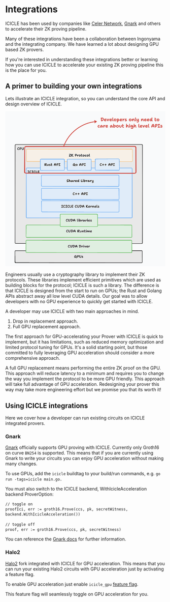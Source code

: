 # Integrations

ICICLE has been used by companies like [Celer Network](https://github.com/celer-network), [Gnark](https://github.com/Consensys/gnark) and others to accelerate their ZK proving pipeline.

Many of these integrations have been a collaboration between Ingonyama and the integrating company. We have learned a lot about designing GPU based ZK provers.  

If you're interested in understanding these integrations better or learning how you can use ICICLE to accelerate your existing ZK proving pipeline this is the place for you.

## A primer to building your own integrations

Lets illustrate an ICICLE integration, so you can understand the core API and design overview of ICICLE.

![ICICLE architecture](../../static/img/architecture-high-level.png)

Engineers usually use a cryptography library to implement their ZK protocols. These libraries implement efficient primitives which are used as building blocks for the protocol; ICICLE is such a library. The difference is that ICICLE is designed from the start to run on GPUs; the Rust and Golang APIs abstract away all low level CUDA details. Our goal was to allow developers with no GPU experience to quickly get started with ICICLE. 

A developer may use ICICLE with two main approaches in mind.

1. Drop in replacement approach.
2. Full GPU replacement approach.

The first approach for GPU-accelerating your Prover with ICICLE is quick to implement, but it has limitations, such as reduced memory optimization and limited protocol tuning for GPUs. It's a solid starting point, but those committed to fully leveraging GPU acceleration should consider a more comprehensive approach.

A full GPU replacement means performing the entire ZK proof on the GPU. This approach will reduce latency to a minimum and requires you to change the way you implement the protocol to be more GPU friendly. This approach will take full advantage of GPU acceleration. Redesigning your prover this way may take more engineering effort but we promise you that its worth it!

## Using ICICLE integrations

Here we cover how a developer can run existing circuits on ICICLE integrated provers.

### Gnark

[Gnark](https://github.com/Consensys/gnark) officially supports GPU proving with ICICLE. Currently only Groth16 on curve `BN254` is supported. This means that if you are currently using Gnark to write your circuits you can enjoy GPU acceleration without making many changes.

To use GPUs, add the `icicle` buildtag to your build/run commands, e.g. `go run -tags=icicle main.go.`

You must also switch to the ICICLE backend, WithIcicleAcceleration backend ProverOption:

```
// toggle on
proofIci, err := groth16.Prove(ccs, pk, secretWitness, backend.WithIcicleAcceleration())
    
// toggle off
proof, err := groth16.Prove(ccs, pk, secretWitness)
```

You can reference the [Gnark docs](https://github.com/Consensys/gnark?tab=readme-ov-file#gpu-support) for further information.


### Halo2

[Halo2](https://github.com/zkonduit/halo2) fork integrated with ICICLE for GPU acceleration. This means that you can run your existing Halo2 circuits with GPU acceleration just by activating a feature flag.

To enable GPU acceleration just enable `icicle_gpu` [feature flag](https://github.com/zkonduit/halo2/blob/3d7b5e61b3052680ccb279e05bdcc21dd8a8fedf/halo2_proofs/Cargo.toml#L102).

This feature flag will seamlessly toggle on GPU acceleration for you.
